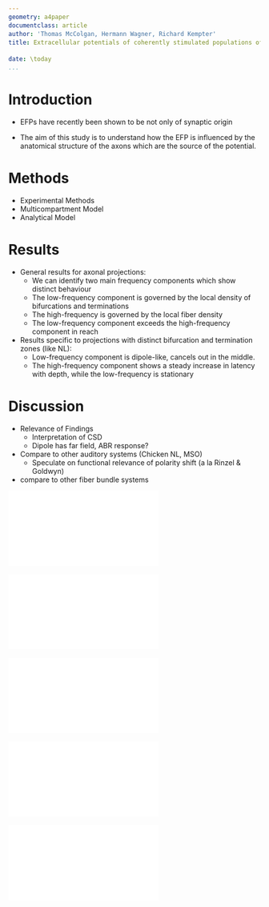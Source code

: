 ```yaml
---
geometry: a4paper
documentclass: article
author: 'Thomas McColgan, Hermann Wagner, Richard Kempter'
title: Extracellular potentials of coherently stimulated populations of parallel axons
    
date: \today
...
```


Introduction
==============

- EFPs have recently been shown to be not only of synaptic origin

- The aim of this study is to understand how the EFP is influenced by the anatomical
structure of the axons which are the source of the potential.

<!-- This study is mainly concerned with click responses, which have two main components (Fig 1A&B)

- Low frequency click response shows polarity reversal. (Fig 1C)
    * Similar effect seen in chicken and mamals.
    * Previous models focus on dendrites, but there are no dendrites in high-f NL.


- Basic idea outline
    * interplay of bifurcations and terminations leads to dipole-like behaviour (Fig 1D)
-->

Methods
==============
- Experimental Methods
- Multicompartment Model
- Analytical Model

Results
==============
- General results for axonal projections:
    - We can identify two main frequency components which show distinct behaviour
    - The low-frequency component is governed by the local density of bifurcations and terminations
    - The high-frequency is governed by the local fiber density
    - The low-frequency component exceeds the high-frequency component in reach
- Results specific to projections with distinct bifurcation and termination zones (like NL):
    - Low-frequency component is dipole-like, cancels out in the middle.
    - The high-frequency component shows a steady increase in latency with
      depth, while the low-frequency is stationary

Discussion
==============

- Relevance of Findings
    * Interpretation of CSD
    * Dipole has far field, ABR response?
- Compare to other auditory systems (Chicken NL, MSO)
    - Speculate on functional relevance of polarity shift (a la Rinzel & Goldwyn)
- compare to other fiber bundle systems


![Introduction Figure](../figs/fig_1.pdf)


![](../../axon_lfp/figures/raw_filt_traces_ipsi_thinned_mod.pdf)


![](../../axon_lfp/figures/sim_filt_traces_mod_n5000.pdf)

![Impulse responses (left column) and frequency responses (right column) of the regular weighting functions $w$ (a-b) and the derivative $w'$ (c-d).](../../axon_lfp/figures/filters.pdf)

![Minimal model of a bifurcating axon bundle. The number of fibers is a piecewise constant function of recording depth, shown on the left hand side. The center and right column show the field potential responses at various depths. The low-frequency component of the response, shown in the right column, shows a characteristic dipole-like behavior. The distance from the bundle was $\rho=200\mu$m, and the velocity $v=5$m/s.](../../axon_lfp/figures/minimal_model.pdf)
